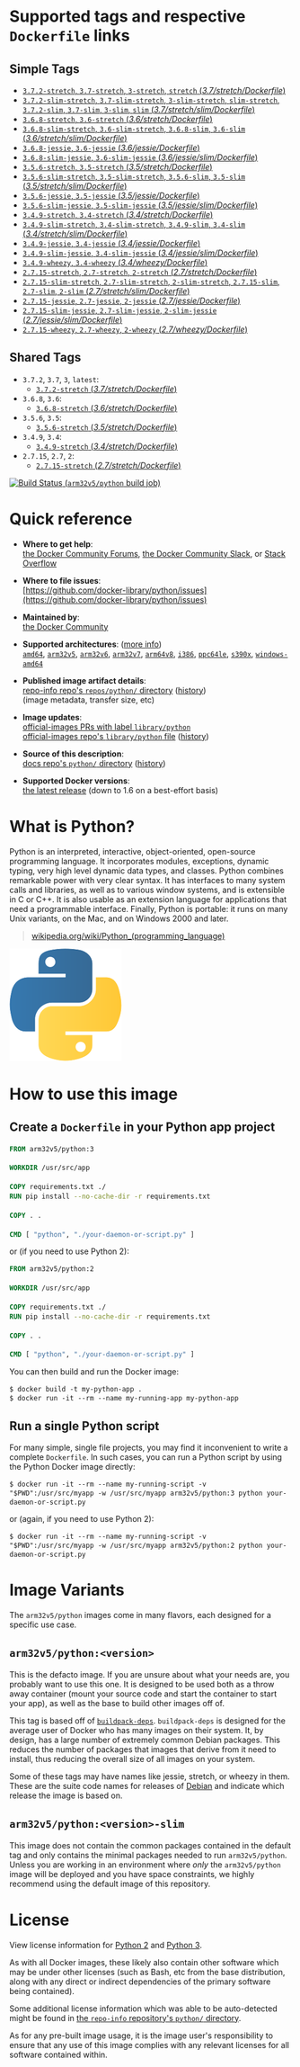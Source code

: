 <!--

********************************************************************************

WARNING:

    DO NOT EDIT "python/README.md"

    IT IS AUTO-GENERATED

    (from the other files in "python/" combined with a set of templates)

********************************************************************************

-->

# Supported tags and respective `Dockerfile` links

## Simple Tags

-	[`3.7.2-stretch`, `3.7-stretch`, `3-stretch`, `stretch` (*3.7/stretch/Dockerfile*)](https://github.com/docker-library/python/blob/344fd4f05b1e81dd97f8334e30035c0359dfde7f/3.7/stretch/Dockerfile)
-	[`3.7.2-slim-stretch`, `3.7-slim-stretch`, `3-slim-stretch`, `slim-stretch`, `3.7.2-slim`, `3.7-slim`, `3-slim`, `slim` (*3.7/stretch/slim/Dockerfile*)](https://github.com/docker-library/python/blob/344fd4f05b1e81dd97f8334e30035c0359dfde7f/3.7/stretch/slim/Dockerfile)
-	[`3.6.8-stretch`, `3.6-stretch` (*3.6/stretch/Dockerfile*)](https://github.com/docker-library/python/blob/dd36c08c1f94083476a8579b8bf20c4cd46c6400/3.6/stretch/Dockerfile)
-	[`3.6.8-slim-stretch`, `3.6-slim-stretch`, `3.6.8-slim`, `3.6-slim` (*3.6/stretch/slim/Dockerfile*)](https://github.com/docker-library/python/blob/dd36c08c1f94083476a8579b8bf20c4cd46c6400/3.6/stretch/slim/Dockerfile)
-	[`3.6.8-jessie`, `3.6-jessie` (*3.6/jessie/Dockerfile*)](https://github.com/docker-library/python/blob/dd36c08c1f94083476a8579b8bf20c4cd46c6400/3.6/jessie/Dockerfile)
-	[`3.6.8-slim-jessie`, `3.6-slim-jessie` (*3.6/jessie/slim/Dockerfile*)](https://github.com/docker-library/python/blob/dd36c08c1f94083476a8579b8bf20c4cd46c6400/3.6/jessie/slim/Dockerfile)
-	[`3.5.6-stretch`, `3.5-stretch` (*3.5/stretch/Dockerfile*)](https://github.com/docker-library/python/blob/72cda33211d4718c347a381625cf0ea59e20040c/3.5/stretch/Dockerfile)
-	[`3.5.6-slim-stretch`, `3.5-slim-stretch`, `3.5.6-slim`, `3.5-slim` (*3.5/stretch/slim/Dockerfile*)](https://github.com/docker-library/python/blob/72cda33211d4718c347a381625cf0ea59e20040c/3.5/stretch/slim/Dockerfile)
-	[`3.5.6-jessie`, `3.5-jessie` (*3.5/jessie/Dockerfile*)](https://github.com/docker-library/python/blob/72cda33211d4718c347a381625cf0ea59e20040c/3.5/jessie/Dockerfile)
-	[`3.5.6-slim-jessie`, `3.5-slim-jessie` (*3.5/jessie/slim/Dockerfile*)](https://github.com/docker-library/python/blob/72cda33211d4718c347a381625cf0ea59e20040c/3.5/jessie/slim/Dockerfile)
-	[`3.4.9-stretch`, `3.4-stretch` (*3.4/stretch/Dockerfile*)](https://github.com/docker-library/python/blob/408f7b8130a44463119acfd66d28430f8b4a1f06/3.4/stretch/Dockerfile)
-	[`3.4.9-slim-stretch`, `3.4-slim-stretch`, `3.4.9-slim`, `3.4-slim` (*3.4/stretch/slim/Dockerfile*)](https://github.com/docker-library/python/blob/408f7b8130a44463119acfd66d28430f8b4a1f06/3.4/stretch/slim/Dockerfile)
-	[`3.4.9-jessie`, `3.4-jessie` (*3.4/jessie/Dockerfile*)](https://github.com/docker-library/python/blob/408f7b8130a44463119acfd66d28430f8b4a1f06/3.4/jessie/Dockerfile)
-	[`3.4.9-slim-jessie`, `3.4-slim-jessie` (*3.4/jessie/slim/Dockerfile*)](https://github.com/docker-library/python/blob/408f7b8130a44463119acfd66d28430f8b4a1f06/3.4/jessie/slim/Dockerfile)
-	[`3.4.9-wheezy`, `3.4-wheezy` (*3.4/wheezy/Dockerfile*)](https://github.com/docker-library/python/blob/408f7b8130a44463119acfd66d28430f8b4a1f06/3.4/wheezy/Dockerfile)
-	[`2.7.15-stretch`, `2.7-stretch`, `2-stretch` (*2.7/stretch/Dockerfile*)](https://github.com/docker-library/python/blob/24860503e8c7d1fba51e352bfdd25474d56a7ab7/2.7/stretch/Dockerfile)
-	[`2.7.15-slim-stretch`, `2.7-slim-stretch`, `2-slim-stretch`, `2.7.15-slim`, `2.7-slim`, `2-slim` (*2.7/stretch/slim/Dockerfile*)](https://github.com/docker-library/python/blob/24860503e8c7d1fba51e352bfdd25474d56a7ab7/2.7/stretch/slim/Dockerfile)
-	[`2.7.15-jessie`, `2.7-jessie`, `2-jessie` (*2.7/jessie/Dockerfile*)](https://github.com/docker-library/python/blob/24860503e8c7d1fba51e352bfdd25474d56a7ab7/2.7/jessie/Dockerfile)
-	[`2.7.15-slim-jessie`, `2.7-slim-jessie`, `2-slim-jessie` (*2.7/jessie/slim/Dockerfile*)](https://github.com/docker-library/python/blob/24860503e8c7d1fba51e352bfdd25474d56a7ab7/2.7/jessie/slim/Dockerfile)
-	[`2.7.15-wheezy`, `2.7-wheezy`, `2-wheezy` (*2.7/wheezy/Dockerfile*)](https://github.com/docker-library/python/blob/24860503e8c7d1fba51e352bfdd25474d56a7ab7/2.7/wheezy/Dockerfile)

## Shared Tags

-	`3.7.2`, `3.7`, `3`, `latest`:
	-	[`3.7.2-stretch` (*3.7/stretch/Dockerfile*)](https://github.com/docker-library/python/blob/344fd4f05b1e81dd97f8334e30035c0359dfde7f/3.7/stretch/Dockerfile)
-	`3.6.8`, `3.6`:
	-	[`3.6.8-stretch` (*3.6/stretch/Dockerfile*)](https://github.com/docker-library/python/blob/dd36c08c1f94083476a8579b8bf20c4cd46c6400/3.6/stretch/Dockerfile)
-	`3.5.6`, `3.5`:
	-	[`3.5.6-stretch` (*3.5/stretch/Dockerfile*)](https://github.com/docker-library/python/blob/72cda33211d4718c347a381625cf0ea59e20040c/3.5/stretch/Dockerfile)
-	`3.4.9`, `3.4`:
	-	[`3.4.9-stretch` (*3.4/stretch/Dockerfile*)](https://github.com/docker-library/python/blob/408f7b8130a44463119acfd66d28430f8b4a1f06/3.4/stretch/Dockerfile)
-	`2.7.15`, `2.7`, `2`:
	-	[`2.7.15-stretch` (*2.7/stretch/Dockerfile*)](https://github.com/docker-library/python/blob/24860503e8c7d1fba51e352bfdd25474d56a7ab7/2.7/stretch/Dockerfile)

[![Build Status](https://doi-janky.infosiftr.net/job/multiarch/job/arm32v5/job/python/badge/icon) (`arm32v5/python` build job)](https://doi-janky.infosiftr.net/job/multiarch/job/arm32v5/job/python/)

# Quick reference

-	**Where to get help**:  
	[the Docker Community Forums](https://forums.docker.com/), [the Docker Community Slack](https://blog.docker.com/2016/11/introducing-docker-community-directory-docker-community-slack/), or [Stack Overflow](https://stackoverflow.com/search?tab=newest&q=docker)

-	**Where to file issues**:  
	[https://github.com/docker-library/python/issues](https://github.com/docker-library/python/issues)

-	**Maintained by**:  
	[the Docker Community](https://github.com/docker-library/python)

-	**Supported architectures**: ([more info](https://github.com/docker-library/official-images#architectures-other-than-amd64))  
	[`amd64`](https://hub.docker.com/r/amd64/python/), [`arm32v5`](https://hub.docker.com/r/arm32v5/python/), [`arm32v6`](https://hub.docker.com/r/arm32v6/python/), [`arm32v7`](https://hub.docker.com/r/arm32v7/python/), [`arm64v8`](https://hub.docker.com/r/arm64v8/python/), [`i386`](https://hub.docker.com/r/i386/python/), [`ppc64le`](https://hub.docker.com/r/ppc64le/python/), [`s390x`](https://hub.docker.com/r/s390x/python/), [`windows-amd64`](https://hub.docker.com/r/winamd64/python/)

-	**Published image artifact details**:  
	[repo-info repo's `repos/python/` directory](https://github.com/docker-library/repo-info/blob/master/repos/python) ([history](https://github.com/docker-library/repo-info/commits/master/repos/python))  
	(image metadata, transfer size, etc)

-	**Image updates**:  
	[official-images PRs with label `library/python`](https://github.com/docker-library/official-images/pulls?q=label%3Alibrary%2Fpython)  
	[official-images repo's `library/python` file](https://github.com/docker-library/official-images/blob/master/library/python) ([history](https://github.com/docker-library/official-images/commits/master/library/python))

-	**Source of this description**:  
	[docs repo's `python/` directory](https://github.com/docker-library/docs/tree/master/python) ([history](https://github.com/docker-library/docs/commits/master/python))

-	**Supported Docker versions**:  
	[the latest release](https://github.com/docker/docker-ce/releases/latest) (down to 1.6 on a best-effort basis)

# What is Python?

Python is an interpreted, interactive, object-oriented, open-source programming language. It incorporates modules, exceptions, dynamic typing, very high level dynamic data types, and classes. Python combines remarkable power with very clear syntax. It has interfaces to many system calls and libraries, as well as to various window systems, and is extensible in C or C++. It is also usable as an extension language for applications that need a programmable interface. Finally, Python is portable: it runs on many Unix variants, on the Mac, and on Windows 2000 and later.

> [wikipedia.org/wiki/Python_(programming_language)](https://en.wikipedia.org/wiki/Python_%28programming_language%29)

![logo](https://raw.githubusercontent.com/docker-library/docs/01c12653951b2fe592c1f93a13b4e289ada0e3a1/python/logo.png)

# How to use this image

## Create a `Dockerfile` in your Python app project

```dockerfile
FROM arm32v5/python:3

WORKDIR /usr/src/app

COPY requirements.txt ./
RUN pip install --no-cache-dir -r requirements.txt

COPY . .

CMD [ "python", "./your-daemon-or-script.py" ]
```

or (if you need to use Python 2):

```dockerfile
FROM arm32v5/python:2

WORKDIR /usr/src/app

COPY requirements.txt ./
RUN pip install --no-cache-dir -r requirements.txt

COPY . .

CMD [ "python", "./your-daemon-or-script.py" ]
```

You can then build and run the Docker image:

```console
$ docker build -t my-python-app .
$ docker run -it --rm --name my-running-app my-python-app
```

## Run a single Python script

For many simple, single file projects, you may find it inconvenient to write a complete `Dockerfile`. In such cases, you can run a Python script by using the Python Docker image directly:

```console
$ docker run -it --rm --name my-running-script -v "$PWD":/usr/src/myapp -w /usr/src/myapp arm32v5/python:3 python your-daemon-or-script.py
```

or (again, if you need to use Python 2):

```console
$ docker run -it --rm --name my-running-script -v "$PWD":/usr/src/myapp -w /usr/src/myapp arm32v5/python:2 python your-daemon-or-script.py
```

# Image Variants

The `arm32v5/python` images come in many flavors, each designed for a specific use case.

## `arm32v5/python:<version>`

This is the defacto image. If you are unsure about what your needs are, you probably want to use this one. It is designed to be used both as a throw away container (mount your source code and start the container to start your app), as well as the base to build other images off of.

This tag is based off of [`buildpack-deps`](https://hub.docker.com/_/buildpack-deps/). `buildpack-deps` is designed for the average user of Docker who has many images on their system. It, by design, has a large number of extremely common Debian packages. This reduces the number of packages that images that derive from it need to install, thus reducing the overall size of all images on your system.

Some of these tags may have names like jessie, stretch, or wheezy in them. These are the suite code names for releases of [Debian](https://wiki.debian.org/DebianReleases) and indicate which release the image is based on.

## `arm32v5/python:<version>-slim`

This image does not contain the common packages contained in the default tag and only contains the minimal packages needed to run `arm32v5/python`. Unless you are working in an environment where *only* the `arm32v5/python` image will be deployed and you have space constraints, we highly recommend using the default image of this repository.

# License

View license information for [Python 2](https://docs.python.org/2/license.html) and [Python 3](https://docs.python.org/3/license.html).

As with all Docker images, these likely also contain other software which may be under other licenses (such as Bash, etc from the base distribution, along with any direct or indirect dependencies of the primary software being contained).

Some additional license information which was able to be auto-detected might be found in [the `repo-info` repository's `python/` directory](https://github.com/docker-library/repo-info/tree/master/repos/python).

As for any pre-built image usage, it is the image user's responsibility to ensure that any use of this image complies with any relevant licenses for all software contained within.
